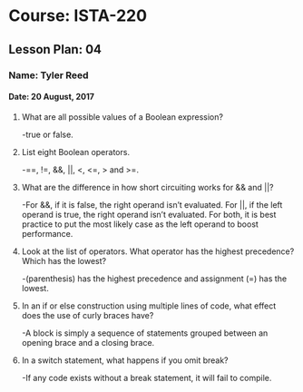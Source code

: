 # Course: ISTA-220
## Lesson Plan: 04
### Name: Tyler Reed
#### Date: 20 August, 2017

1. What are all possible values of a Boolean expression? 

	-true or false.
1. List eight Boolean operators. 

	-==, !=, &&, ||, <, <=, > and >=.
1. What are the difference in how short circuiting works for && and ||? 

	-For &&, if it is false, the right operand isn’t evaluated. For ||, if the left operand is true, the right operand isn’t evaluated. For both, it is best practice to put the most likely case as the left operand to boost performance.
1. Look at the list of operators. What operator has the highest precedence? Which has the lowest? 

	-(parenthesis) has the highest precedence and assignment (=) has the lowest.
1. In an if or else construction using multiple lines of code, what effect does the use of curly braces have? 

	-A block is simply a sequence of statements grouped between an opening brace and a closing brace. 
1. In a switch statement, what happens if you omit break? 

	-If any code exists without a break statement, it will fail to compile. 